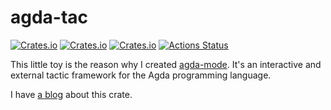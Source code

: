 # agda-tac

[![Crates.io](https://img.shields.io/crates/d/agda-tac.svg)][crates]
[![Crates.io](https://img.shields.io/crates/v/agda-tac.svg)][lib-rs]
[![Crates.io](https://img.shields.io/crates/l/agda-tac.svg)][crates]
[![Actions Status][ga-svg]][ga-url]

 [crates]: https://crates.io/crates/agda-tac
 [lib-rs]: https://lib.rs/agda-tac
 [ga-svg]: https://github.com/ice1000/agda-mode/workflows/Rust/badge.svg
 [ga-url]: https://github.com/ice1000/agda-mode/actions

This little toy is the reason why I created [agda-mode](https://lib.rs/agda-mode).
It's an interactive and external tactic framework for
the Agda programming language.

I have [a blog](https://ice1000.org/2019/11-13-AgdaTac.html) about this crate.
